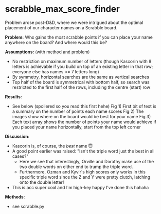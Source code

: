 # scrabble_max_score_finder
Problem arose post-D&D, where we were intrigued about the optimal placement of our character names on a Scrabble board.


**Problem:**
Who gains the most scrabble points if you can place your name anywhere on the board? And where would this be?

**Assumptions:** (with method and problem)
- No restriction on maximum number of letters (though Kascorin with 8 letters is achievable if you build on top of an existing letter in that row; everyone else has names <= 7 letters long)
- By symmetry, horizontal searches are the same as vertical searches
- Top half of the board is symmetrical with bottom half, so search was restricted to the first half of the rows, including the centre (start) row

**Results:**
- See below (spoilered so you read this first hehe)
Fig 1) First bit of text is a summary on the number of points each name scores
Fig 2) The images show where on the board would be best for your name
Fig 3) Each text array shows the number of points your name would achieve if you placed your name horizontally, start from the top left corner

**Discussion:**
- Kascorin is, of course, the *best* name :innocent:
- A good point earlier was raised: "Isn't the triple word just the best in all cases?" 
  - Here we see that interestingly, Orville and Dorothy make use of the two double words on either end to trump the triple word. 
  - Furthermore, Ozman and Kyvir's high scores only works in this specific triple word since the Z and Y were pretty clutch, latching onto the double letter!
- This is acc super cool and I'm high-key happy I've done this hahaha

**Methods:**
- see scrabble.py
